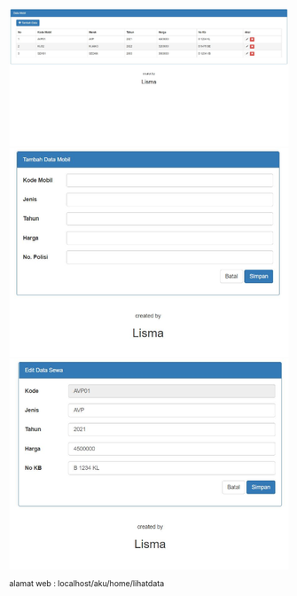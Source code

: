 <img src="/image/home 1.JPG">
<img src="/image/home2.JPG">
<img src="/image/home3.JPG">

alamat web : localhost/aku/home/lihatdata

